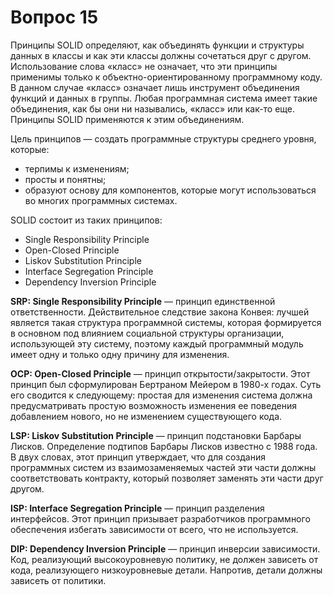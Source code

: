 # Вопрос 15
Принципы SOLID определяют, как объединять функции и структуры данных в классы и как эти классы должны сочетаться друг с другом. Использование слова «класс» не означает, что эти принципы применимы
только к объектно-ориентированному программному коду. В данном случае «класс» означает лишь инструмент объединения функций и данных в группы. Любая программная система имеет такие объединения, как бы они ни
назывались, «класс» или как-то еще. Принципы SOLID применяются к этим объединениям.

Цель принципов — создать программные структуры среднего уровня, которые:
* терпимы к изменениям; 
* просты и понятны;
* образуют основу для компонентов, которые могут использоваться во многих программных системах.

SOLID состоит из таких принципов:
* Single Responsibility Principle
* Open-Closed Principle
* Liskov Substitution Principle
* Interface Segregation Principle
* Dependency Inversion Principle

**SRP: Single Responsibility Principle** — принцип единственной ответственности.
Действительное следствие закона Конвея: лучшей является такая структура программной системы, которая формируется в основном под влиянием социальной структуры организации, использующей эту систему,
поэтому каждый программный модуль имеет одну и только одну причину для изменения.

**OCP: Open-Closed Principle** — принцип открытости/закрытости.
Этот принцип был сформулирован Бертраном Мейером в 1980-х годах.
Суть его сводится к следующему: простая для изменения система должна
предусматривать простую возможность изменения ее поведения добавлением нового, но не изменением существующего кода.

**LSP: Liskov Substitution Principle** — принцип подстановки Барбары Лисков.
Определение подтипов Барбары Лисков известно с 1988 года. В двух словах, этот принцип утверждает, что для создания программных систем из
взаимозаменяемых частей эти части должны соответствовать контракту, который позволяет заменять эти части друг другом.

**ISP: Interface Segregation Principle** — принцип разделения интерфейсов.
Этот принцип призывает разработчиков программного обеспечения избегать зависимости от всего, что не используется.

**DIP: Dependency Inversion Principle** — принцип инверсии зависимости.
Код, реализующий высокоуровневую политику, не должен зависеть от кода, реализующего низкоуровневые детали. Напротив, детали должны зависеть от политики.

